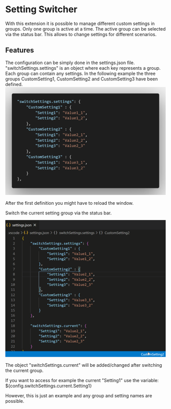 # Setting Switcher

With this extension it is possible to manage different custom settings in groups. Only one group is active at a time. The active group can be selected via the status bar. This allows to change settings for different scenarios.

## Features

The configuration can be simply done in the settings.json file. "switchSettings.settings" is an object where each key represents a group. Each group can contain any settings. In the following example the three groups CustomSetting1, CustomSetting2 and CustomSetting3 have been defined.
![feature defining_groups](images/settings_example.png)

After the first definition you might have to reload the window.

Switch the current setting group via the status bar.

![feature switching_groups](images/switch_settings_example.gif)

The object "switchSettings.current" will be added/changed after switching the current group.

If you want to access for example the current "Setting1" use the variable:
${config.switchSettings.current.Setting1}

However, this is just an example and any group and setting names are possible.